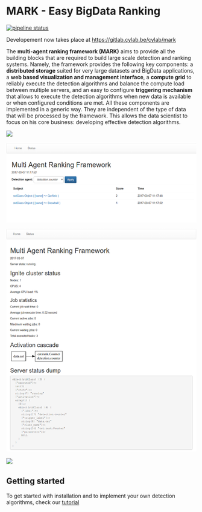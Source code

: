 # MARK - Easy BigData Ranking

[![pipeline status](https://gitlab.cylab.be/cylab/mark/badges/master/pipeline.svg)](https://gitlab.cylab.be/cylab/mark/commits/master)

Developement now takes place at https://gitlab.cylab.be/cylab/mark

The **multi-agent ranking framework (MARK)** aims to provide all the building blocks that are required to build large scale detection and ranking systems. Namely, the framework provides the following key components: a **distributed storage** suited for very large datasets and BigData applications, a **web based visualization and management interface**, a **compute grid** to reliably execute the detection algorithms and balance the compute load between multiple servers, and an easy to configure **triggering mechanism** that allows to execute the detection algorithms when new data is available or when configured conditions are met. All these components are implemented in a generic way. They are independent of the type of data that will be processed by the framework. This allows the data scientist to focus on his core business: developing effective detection algorithms.

![](./architecture.png)

![](./home.png)

![](./status.png)

![](./report.png)


## Getting started

To get started with installation and to implement your own detection algorithms, check our [tutorial](./TUTORIAL.md)
